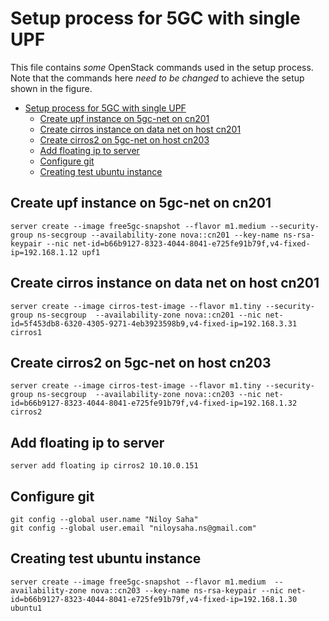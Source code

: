 # Setup process for 5GC with single UPF

This file contains *some* OpenStack commands used in the setup process.
Note that the commands here *need to be changed* to achieve the setup shown in the figure.

- [Setup process for 5GC with single UPF](#setup-process-for-5gc-with-single-upf)
  - [Create upf instance on 5gc-net on cn201](#create-upf-instance-on-5gc-net-on-cn201)
  - [Create cirros instance on data net on host cn201](#create-cirros-instance-on-data-net-on-host-cn201)
  - [Create cirros2 on 5gc-net on host cn203](#create-cirros2-on-5gc-net-on-host-cn203)
  - [Add floating ip to server](#add-floating-ip-to-server)
  - [Configure git](#configure-git)
  - [Creating test ubuntu instance](#creating-test-ubuntu-instance)

## Create upf instance on 5gc-net on cn201
```
server create --image free5gc-snapshot --flavor m1.medium --security-group ns-secgroup --availability-zone nova::cn201 --key-name ns-rsa-keypair --nic net-id=b66b9127-8323-4044-8041-e725fe91b79f,v4-fixed-ip=192.168.1.12 upf1
```



## Create cirros instance on data net on host cn201
```
server create --image cirros-test-image --flavor m1.tiny --security-group ns-secgroup  --availability-zone nova::cn201 --nic net-id=5f453db8-6320-4305-9271-4eb3923598b9,v4-fixed-ip=192.168.3.31 cirros1
```

## Create cirros2 on 5gc-net on host cn203
```
server create --image cirros-test-image --flavor m1.tiny --security-group ns-secgroup  --availability-zone nova::cn203 --nic net-id=b66b9127-8323-4044-8041-e725fe91b79f,v4-fixed-ip=192.168.1.32 cirros2
```

## Add floating ip to server
```
server add floating ip cirros2 10.10.0.151
```

## Configure git
```
git config --global user.name "Niloy Saha"
git config --global user.email "niloysaha.ns@gmail.com"
```

## Creating test ubuntu instance
```
server create --image free5gc-snapshot --flavor m1.medium  --availability-zone nova::cn203 --key-name ns-rsa-keypair --nic net-id=b66b9127-8323-4044-8041-e725fe91b79f,v4-fixed-ip=192.168.1.30 ubuntu1
```




